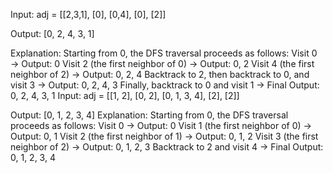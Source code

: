 Input: adj = [[2,3,1], [0], [0,4], [0], [2]]

Output: [0, 2, 4, 3, 1]

Explanation: Starting from 0, the DFS traversal proceeds as follows:
Visit 0 → Output: 0
Visit 2 (the first neighbor of 0) → Output: 0, 2
Visit 4 (the first neighbor of 2) → Output: 0, 2, 4
Backtrack to 2, then backtrack to 0, and visit 3 → Output: 0, 2, 4, 3
Finally, backtrack to 0 and visit 1 → Final Output: 0, 2, 4, 3, 1
Input: adj = [[1, 2], [0, 2], [0, 1, 3, 4], [2], [2]]

Output: [0, 1, 2, 3, 4]
Explanation: Starting from 0, the DFS traversal proceeds as follows:
Visit 0 → Output: 0
Visit 1 (the first neighbor of 0) → Output: 0, 1
Visit 2 (the first neighbor of 1) → Output: 0, 1, 2
Visit 3 (the first neighbor of 2) → Output: 0, 1, 2, 3
Backtrack to 2 and visit 4 → Final Output: 0, 1, 2, 3, 4
